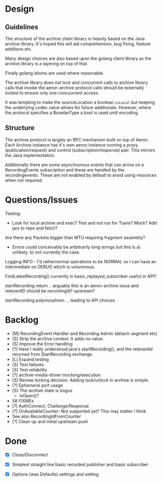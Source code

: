 # Design

## Guidelines

The structure of the archive client library is heavily based on the
Java archive library. It's hoped this will aid comprehension, bug fixing,
feature additions etc.

Many design choices are also based upon the golang client library as
the archive library is a layering on top of that.

Finally golang idioms are used where reasonable.

The archive library does not lock and concurrent calls to archive
library calls that invoke the aeron-archive protocol calls should be
externally locked to ensure only one concuurrent access.

It was tempting to make the sourceLocation a boolean ```isLocal``` but
keeping the underlying codec value allows for future
additionals. However, where the protocol specifies a BooelanType a
bool is used until encoding.

## Structure

The archive protocol is largely an RPC mechanism built on top of
Aeron. Each Archive instance has it's own aeron instance running a
proxy (publication/request) and control (subscription/response)
pair. This mirrors the Java implementation.

Additionally there are some asynchronous events that can arrive on a
RecordingEvents subscription and these are handled by the
recordingevents. These are not enabled by default to avoid using
resources when not required.

# Questions/Issues
Testing:
 * Look for local archive and exec? Test and not run for Travis? Mock? Add jars to repo and fetch?

Are there any Packets bigger than MTU requiring fragment assembly?
 * Errors *could* conceivably be artbitrarily long strings but this is a) unlikely, b) not currently the case.

Logging INFO - I'd rathernormal operations to be NORMAL so I can
have an intermediate on DEBUG which is voluminous.

FindLatestRecording() currently in basic_replayed_subscriber useful in API?

startRecording return .. arguably this is an aeron-archive issue and relevantID should be recordingId? upstream?

startRecording polymorphism ... leading to API choices

# Backlog
 * [M] RecordingEvent Handler and Recording Admin (detach segment etc)
 * [S] Strip the archive context. It adds no value.
 * [S] Improve the Error handling
 * [?] Have I really understood java's startRecording(), and the relevantId returned from StartRecording exchange.
 * [L] Expand testing
  * [S] Test failures
  * [S] Test reliability
  * [?] archive-media-driver mocking/execution
 * [S] Review locking decision. Adding lock/unlock in archive is simple.
 * [?] Ephemeral port usage
 * [S} The archive state is bogus
   * IsOpen()?
 * 58 FIXMEs
 * [?] AuthConnect, Challenge/Response
 * [?] OnAvailableCounter: Not supported yet? This may matter I think
  * See also RecordingIdFromCounter
 * [?] Clean up and initial upstream push

# Done
 * [x] Close/Disconnect
 * [x] Simplest straight line basic recorded publisher and basic subscriber
 * [x] Options (was Defaults) settings and setting

